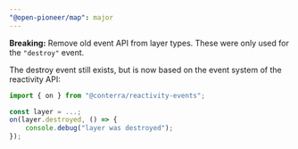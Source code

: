 ```yaml
---
"@open-pioneer/map": major
---
```


**Breaking:** Remove old event API from layer types. These were only used for the `"destroy"` event.

The destroy event still exists, but is now based on the event system of the reactivity API:

```ts
import { on } from "@conterra/reactivity-events";

const layer = ...;
on(layer.destroyed, () => {
    console.debug("layer was destroyed");
});
```
